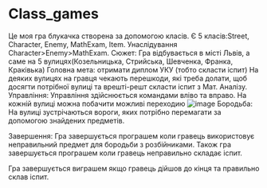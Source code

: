 # Class_games
Це моя гра блукачка створена за допомогою класів.
Є 5 класів:Street, Character, Enemy, MathExam, Item.
Унаслідування Character>Enemy>MathExam.
Сюжет:
Гра відбувається в місті Львів, а саме на 5 вулицях(Козельницька, Стрийська, Шевченка, Франка, Краківька)
Головна мета: отримати диплом УКУ (тобто скласти іспит)
На деяких вулицях на гравця чекають перешкоди, які треба долати, щоб досягти потрібної вулиці та врешті-решт скласти іспит з Мат. Аналізу.
Управління:
Управління здійснюється командами вліво та вправо.
На кожній вулиці можна побачити можливі переходию
![image](https://user-images.githubusercontent.com/69431189/224998860-c6ac988f-51f9-443b-8070-31718d6f2f65.png)
Бородьба:
На вулиці зустрічаються вороги, яких потрібно перемагати за допомогою знайдених предметів.

Завершення:
Гра завершується програшем коли гравець використовує неправильний предмет для бородьби з розбійниками.
Також гра завершується програшем коли гравець неправильно складає іспит.

Гра завершується виграшем якщо гравець дійшов до кінця та правильно склав іспит.
